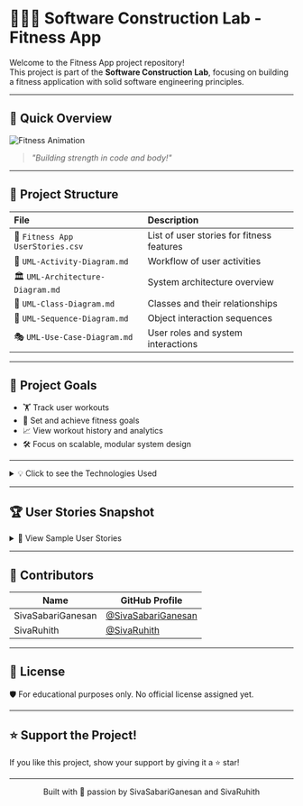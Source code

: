 # 🏋️‍♂️✨ Software Construction Lab - Fitness App

Welcome to the Fitness App project repository!  
This project is part of the **Software Construction Lab**, focusing on building a fitness application with solid software engineering principles.

---

## 🚀 Quick Overview
![Fitness Animation](https://media.giphy.com/media/26gsf7PUPoQYwSxaA/giphy.gif)

> *"Building strength in code and body!"*

---

## 📂 Project Structure

| File | Description |
|:-----|:------------|
| 📄 `Fitness App UserStories.csv` | List of user stories for fitness features |
| 🧩 `UML-Activity-Diagram.md` | Workflow of user activities |
| 🏛️ `UML-Architecture-Diagram.md` | System architecture overview |
| 🧬 `UML-Class-Diagram.md` | Classes and their relationships |
| 🔁 `UML-Sequence-Diagram.md` | Object interaction sequences |
| 🎭 `UML-Use-Case-Diagram.md` | User roles and system interactions |

---

## 📜 Project Goals

- 🏋️ Track user workouts
- 🎯 Set and achieve fitness goals
- 📈 View workout history and analytics
- 🛠️ Focus on scalable, modular system design

---

<details>
<summary>💡 Click to see the Technologies Used</summary>

### 🛠️ Technologies and Tools
- **UML Diagrams** (Activity, Architecture, Class, Sequence, Use Case)
- **Markdown** for documentation
- **CSV** for structured data

</details>

---

## 🏆 User Stories Snapshot

<details>
<summary>📜 View Sample User Stories</summary>

- As a user, I want to **log my daily workouts** to track my progress.
- As a user, I want to **set personalized fitness goals** to stay motivated.
- As a user, I want to **analyze my workout history** to plan better.

📂 *More stories inside `Fitness App UserStories.csv`*

</details>

---

## 🤝 Contributors

| Name         | GitHub Profile |
|--------------|----------------|
| SivaSabariGanesan | [@SivaSabariGanesan](https://github.com/SivaSabariGanesan) |
| SivaRuhith   | [@SivaRuhith](https://github.com/SivaRuhith) |

---

## 📄 License

🛡️ For educational purposes only. No official license assigned yet.

---

## ⭐ Support the Project!

If you like this project, show your support by giving it a ⭐ star!

---

<!-- Footer -->
<p align="center">
Built with 💪 passion by SivaSabariGanesan and SivaRuhith
</p>
